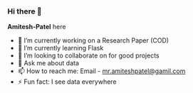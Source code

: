 ### Hi there 👋


**Amitesh-Patel** here

- 🔭 I’m currently working on a Research Paper (COD)
- 🌱 I’m currently learning Flask
- 👯 I’m looking to collaborate on for good projects
- 💬 Ask me about data
- 📫 How to reach me: Email - mr.amiteshpatel@gamil.com
- ⚡ Fun fact: I see data everywhere

